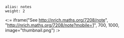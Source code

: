 ````
alias: notes
weight: 2
````

<:= iframe("See http://nrich.maths.org/7208/note", "http://nrich.maths.org/7208/note?mobile=1", 700, 1000, image="thumbnail.png") :>